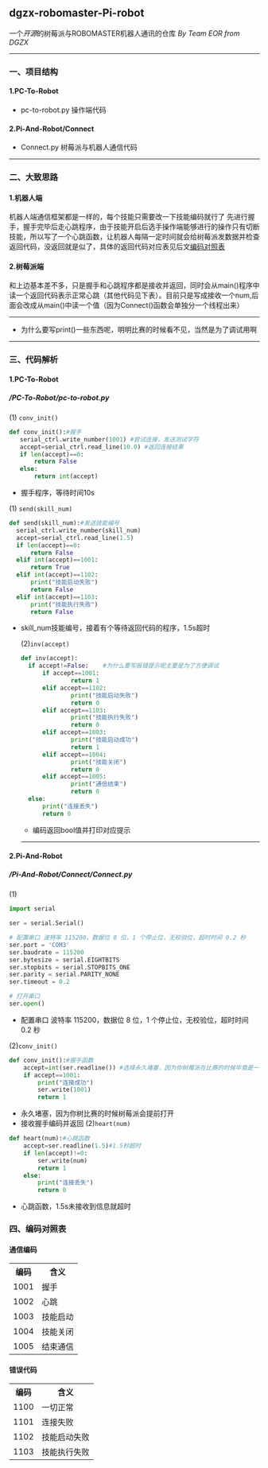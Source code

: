 ## dgzx-robomaster-Pi-robot
一个*开源*的树莓派与ROBOMASTER机器人通讯的仓库
*By Team EOR from DGZX*
***
### 一、项目结构
#### 1.PC-To-Robot
* pc-to-robot.py
操作端代码
#### 2.Pi-And-Robot/Connect
* Connect.py
树莓派与机器人通信代码
***
### 二、大致思路
#### 1.机器人端
机器人端通信框架都是一样的，每个技能只需要改一下技能编码就行了
先进行握手，握手完毕后走心跳程序，由于技能开启后选手操作端能够进行的操作只有切断技能，所以写了一个心跳函数，让机器人每隔一定时间就会给树莓派发数据并检查返回代码，没返回就是似了，具体的返回代码对应表见后文[编码对照表](#四、编码对照表)
#### 2.树莓派端
和上边基本差不多，只是握手和心跳程序都是接收并返回，同时会从main()程序中读一个返回代码表示正常心跳（其他代码见下表）。目前只是写成接收一个num,后面会改成从main()中读一个值（因为Connect()函数会单独分一个线程出来）
***
* 为什么要写print()一些东西呢，明明比赛的时候看不见，当然是为了调试用啊
***
### 三、代码解析

#### 1.PC-To-Robot

  ##### /PC-To-Robot/pc-to-robot.py

  (1) ``conv_init()``

  ```py
def conv_init():#握手
     serial_ctrl.write_number(1001) #尝试连接，发送测试字符
     accept=serial_ctrl.read_line(10.0) #返回连接结果
     if len(accept)==0:
         return False
     else:
         return int(accept)
  ```

  * 握手程序，等待时间10s

  (1) ``send(skill_num)``

  ```py
  def send(skill_num):#发送技能编号
    serial_ctrl.write_number(skill_num)
    accept=serial_ctrl.read_line(1.5)
    if len(accept)==0:
        return False
    elif int(accept)==1001:
        return True
    elif int(accept)==1102:
        print("技能启动失败")
        return False
    elif int(accept)==1103:
        print("技能执行失败")
        return False
  ```

* skill_num技能编号，接着有个等待返回代码的程序，1.5s超时

  (2)``inv(accept)``
  ```py
  def inv(accept):
    if accept!=False:    #为什么要写报错提示呢主要是为了方便调试
        if accept==1001:
                return 1
        elif accept==1102:
                print("技能启动失败")
                return 0
        elif accept==1103:
                print("技能执行失败")
                return 0
        elif accept==1003:
                print("技能启动成功")
                return 1
        elif accept==1004:
                print("技能关闭")
                return 0
        elif accept==1005:
                print("通信结束")
                return 0
    else:
        print("连接丢失")
        return 0
  ```
  * 编码返回bool值并打印对应提示
  ***
#### 2.Pi-And-Robot

  ##### /Pi-And-Robot/Connect/Connect.py
  (1)
```py
import serial

ser = serial.Serial()

# 配置串口 波特率 115200，数据位 8 位，1 个停止位，无校验位，超时时间 0.2 秒
ser.port = 'COM3'
ser.baudrate = 115200
ser.bytesize = serial.EIGHTBITS
ser.stopbits = serial.STOPBITS_ONE
ser.parity = serial.PARITY_NONE
ser.timeout = 0.2

# 打开串口
ser.open()
```
* 配置串口 波特率 115200，数据位 8 位，1 个停止位，无校验位，超时时间 0.2 秒

(2)```conv_init()```

```py
def conv_init():#握手函数
    accept=int(ser.readline()) #选择永久堵塞，因为你树莓派在比赛的时候毕竟是一直开着的
    if accept==1001:
        print("连接成功")
        ser.write(1001)
        return 1
```

* 永久堵塞，因为你树比赛的时候树莓派会提前打开
* 接收握手编码并返回
(2)```heart(num)```
```py
def heart(num):#心跳函数
    accept=ser.readline(1.5)#1.5秒超时
    if len(accept)!=0:
        ser.write(num)
        return 1
    else:
        print("连接丢失")
        return 0
```
* 心跳函数，1.5s未接收到信息就超时

### 四、编码对照表
#### 通信编码
<table>
  <tr>
  <th>编码</th>
  <th>含义</th>
  </tr>
  <tr>
    <td>1001</td>
    <td>握手</td>
  </tr>
  <tr>
    <td>1002</td>
    <td>心跳</td>
  </tr>
  <tr>
    <td>1003</td>
    <td>技能启动</td>
  </tr>
  <tr>
    <td>1004</td>
    <td>技能关闭</td>
  </tr>
  <tr>
    <td>1005</td>
    <td>结束通信</td>
  </tr>
</table>

#### 错误代码
<table>
  <tr>
  <th>编码</th>
  <th>含义</th>
  </tr>
  <tr>
    <td>1100</td>
    <td>一切正常</td>
  </tr>
  <tr>
    <td>1101</td>
    <td>连接失败</td>
  </tr>
  </tr>
  <tr>
    <td>1102</td>
    <td>技能启动失败</td>
  </tr>
  <tr>
    <td>1103</td>
    <td>技能执行失败</td>
  </tr>
</table>
